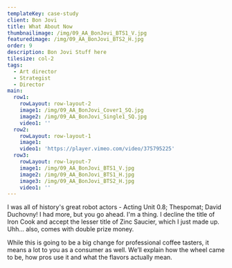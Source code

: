 ```yaml
---
templateKey: case-study
client: Bon Jovi
title: What About Now
thumbnailimage: /img/09_AA_BonJovi_BTS1_V.jpg
featuredimage: /img/09_AA_BonJovi_BTS2_H.jpg
order: 9
description: Bon Jovi Stuff here
tilesize: col-2
tags:
  - Art director
  - Strategist
  - Director
main:
  row1:
    rowLayout: row-layout-2
    image1: /img/09_AA_BonJovi_Cover1_SQ.jpg
    image2: /img/09_AA_BonJovi_Single1_SQ.jpg
    video1: ''
  row2:
    rowLayout: row-layout-1
    image1: 
    video1: 'https://player.vimeo.com/video/375795225'
  row3:
    rowLayout: row-layout-7
    image1: /img/09_AA_BonJovi_BTS1_V.jpg
    image2: /img/09_AA_BonJovi_BTS1_H.jpg
    image3: /img/09_AA_BonJovi_BTS2_H.jpg
    video1: ''
---
```


I was all of history's great robot actors - Acting Unit 0.8; Thespomat; David Duchovny! I had more, but you go ahead. I'm a thing. I decline the title of Iron Cook and accept the lesser title of Zinc Saucier, which I just made up. Uhh… also, comes with double prize money.

While this is going to be a big change for professional coffee tasters, it means a lot to you as a consumer as well. We’ll explain how the wheel came to be, how pros use it and what the flavors actually mean.
